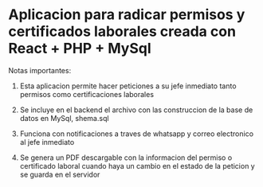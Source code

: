 # Aplicacion para radicar permisos y certificados laborales creada con React + PHP + MySql

Notas importantes:

1. Esta aplicacion permite hacer peticiones a su jefe inmediato tanto permisos como certificaciones laborales

2. Se incluye en el backend el archivo con las construccion de la base de datos en MySql, shema.sql

3. Funciona con notificaciones a traves de whatsapp y correo electronico al jefe inmediato

4. Se genera un PDF descargable con la informacion del permiso o certificado laboral cuando haya un cambio en el estado de la peticion y se guarda en el servidor